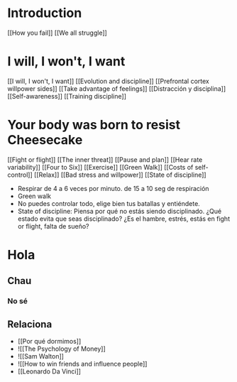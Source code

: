 
# Introduction 

[[How you fail]]
[[We all struggle]]

# I will, I won't, I want
[[I will, I won't, I want]]
[[Evolution and discipline]]
[[Prefrontal cortex willpower sides]]
[[Take advantage of feelings]]
[[Distracción y disciplina]]
[[Self-awareness]]
[[Training discipline]]



# Your body was born to resist Cheesecake
[[Fight or flight]]
[[The inner threat]]
[[Pause and plan]]
[[Hear rate variability]]
[[Four to Six]]
[[Exercise]]
[[Green Walk]]
[[Costs of self-control]]
[[Relax]]
[[Bad stress and willpower]]
[[State of discipline]]

+ Respirar de 4 a 6 veces por minuto. de 15 a 10 seg de respiración 
+ Green walk 
+ No puedes controlar todo, elige bien tus batallas y entiéndete. 
+ State of discipline: Piensa por qué no estás siendo disciplinado. ¿Qué estado evita que seas disciplinado? ¿Es el hambre, estrés, estás en fight or flight, falta de sueño?

# Hola
## Chau 
### No sé
## Relaciona
+ [[Por qué dormimos]]
+ ![[The Psychology of Money]]
+ ![[Sam Walton]]
+ ![[How to win friends and influence people]]
+ [[Leonardo Da Vinci]]